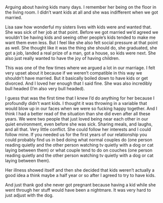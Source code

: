 Arguing about having kids many days. I remember her being on the floor in the living room. I didn’t want kids at all and she was indifferent when we got married. 

Lisa saw how wonderful my sisters lives with kids were and wanted that. She was sick of her job at that point. Before we got married we’d agreed we wouldn’t be having kids and seeing other people’s kids tended to make me want them even less. But I feel like she also felt social pressure at that point as well. She thought like it was the thing she should do, she graduated, she got a job, landed a real prize of a man, got a house, so kids were next. She also just really wanted to have the joy of having children.

This was one of the few times where we argued a lot in our marriage. I felt very upset about it because if we weren’t compatible in this way we shouldn’t have married. But it basically boiled down to have kids or get divorced. And I loved her enough that I said fine. She was also incredibly bull headed (I’m also very bull headed). 

I guess that was the first time that I knew I’d do anything for her because I profoundly didn’t want kids. I thought it was throwing in a variable that would blow up in our faces when we were so fucking happy together. And I think I had a better read of the situation than she did even after all these years. We were two people that just loved being near each other in our quiet environment, even before she was sick. Sharing meals, and laughs, and all that. Very little conflict. She could follow her interests and I could follow mine. If you needed us for the first years of our relationship you could probably find us in bed doing what normal couples do (one person reading quietly and the other person watching tv quietly with a dog or cat laying between them) or what couple tend to do on couches (one person reading quietly and the other person watching tv quietly with a dog or cat laying between them). 

Her illness showed itself and then she decided that kids weren’t actually a good idea a think maybe a half year or so after I agreed to try to have kids. 

And just thank god she never got pregnant because having a kid while she went through her stuff would have been a nightmare. It was very hard to just adjust with the dog.